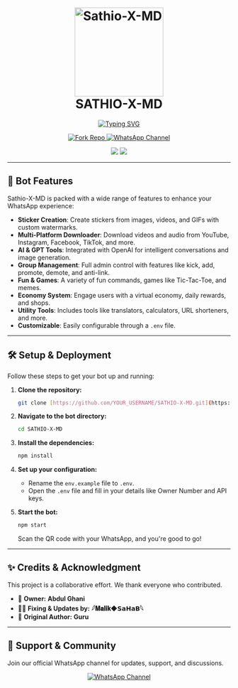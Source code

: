 <h1 align="center">
  <img src="https://i.imgur.com/IGdomdV.jpg" alt="Sathio-X-MD" width="200"/>
  <br>
  SATHIO-X-MD
</h1>

<p align="center">
  <a href="https://github.com/Sathio-official/SATHIO-X-MD">
    <img src="https://readme-typing-svg.herokuapp.com?font=Fira+Code&size=25&pause=1000&color=33FF33&center=true&vCenter=true&width=435&lines=SATHIO-X-MD;A+Powerful+WhatsApp+Bot;Multi-Device+Support;Built+with+Baileys;Join+Our+Channel+for+Updates" alt="Typing SVG" />
  </a>
</p>

<p align="center">
  <a href="https://github.com/Sathio-official/SATHIO-X-MD/fork">
    <img src="https://img.shields.io/badge/Fork%20Repo-2ea44f?style=for-the-badge&logo=github&logoColor=white" alt="Fork Repo"/>
  </a>
  <a href="https://whatsapp.com/channel/0029VaN8WMOHFxP0SLAKKu0P">
    <img src="https://img.shields.io/badge/Join%20Channel-25D366?style=for-the-badge&logo=whatsapp&logoColor=white" alt="WhatsApp Channel"/>
  </a>
</p>

<p align="center">
  <img src="https://img.shields.io/badge/Repo%20Status-Maintained-green?style=for-the-badge&logo=github">
  <img src="https://img.shields.io/badge/License-MIT-blue?style=for-the-badge&logo=open-source-initiative">
</p>

---

## 🚀 **Bot Features**

Sathio-X-MD is packed with a wide range of features to enhance your WhatsApp experience:

-   **Sticker Creation**: Create stickers from images, videos, and GIFs with custom watermarks.
-   **Multi-Platform Downloader**: Download videos and audio from YouTube, Instagram, Facebook, TikTok, and more.
-   **AI & GPT Tools**: Integrated with OpenAI for intelligent conversations and image generation.
-   **Group Management**: Full admin control with features like kick, add, promote, demote, and anti-link.
-   **Fun & Games**: A variety of fun commands, games like Tic-Tac-Toe, and memes.
-   **Economy System**: Engage users with a virtual economy, daily rewards, and shops.
-   **Utility Tools**: Includes tools like translators, calculators, URL shorteners, and more.
-   **Customizable**: Easily configurable through a `.env` file.

---

## 🛠️ **Setup & Deployment**

Follow these steps to get your bot up and running:

1.  **Clone the repository:**
    ```sh
    git clone [https://github.com/YOUR_USERNAME/SATHIO-X-MD.git](https://github.com/YOUR_USERNAME/SATHIO-X-MD.git)
    ```

2.  **Navigate to the bot directory:**
    ```sh
    cd SATHIO-X-MD
    ```

3.  **Install the dependencies:**
    ```sh
    npm install
    ```

4.  **Set up your configuration:**
    * Rename the `env.example` file to `.env`.
    * Open the `.env` file and fill in your details like Owner Number and API keys.

5.  **Start the bot:**
    ```sh
    npm start
    ```
    Scan the QR code with your WhatsApp, and you're good to go!

---

## ✨ **Credits & Acknowledgment**

This project is a collaborative effort. We thank everyone who contributed.

-   👑 **Owner:** **Abdul Ghani**
-   👨‍💻 **Fixing & Updates by:** **𓆪𝐌𝐚𝐥𝐢𝐤◆𝗦𝗮𝗛𝗮𝗕𓆩**
-   👤 **Original Author:** **Guru**

---

## 💬 **Support & Community**

Join our official WhatsApp channel for updates, support, and discussions.

<p align="center">
  <a href="https://whatsapp.com/channel/0029Va9sOFd3a3BP2p32jA2s">
    <img src="https://img.shields.io/badge/Join%20our%20WhatsApp%20Channel-25D366?style=for-the-badge&logo=whatsapp&logoColor=white" alt="WhatsApp Channel"/>
  </a>
</p>
